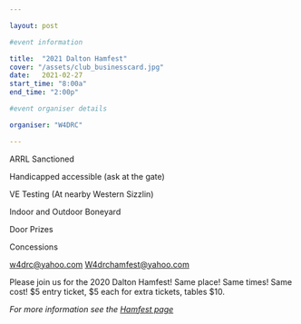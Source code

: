 ```yaml
---

layout: post

#event information

title:  "2021 Dalton Hamfest"
cover: "/assets/club_businesscard.jpg"
date:   2021-02-27
start_time: "8:00a"
end_time: "2:00p"

#event organiser details

organiser: "W4DRC"

---
```


ARRL Sanctioned

Handicapped accessible (ask at the gate)

VE Testing (At nearby Western Sizzlin)

Indoor and Outdoor Boneyard

Door Prizes

Concessions

w4drc@yahoo.com
W4drchamfest@yahoo.com

Please join us for the 2020 Dalton Hamfest! Same place! Same times! Same cost! $5 entry ticket, $5 each for extra tickets, tables $10. 

 *For more information see the [Hamfest page](/hamfest/)*